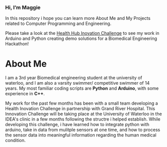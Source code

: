 ### Hi, I’m Maggie
In this repository i hope you can learn more About Me and My Projects related to Computer Programming and Engineering. 

Please take a look at the [Health Hub Inovation Challenge](https://github.com/maggie00Crawf/maggie00Crawf/tree/main/Health%20Innovation%20Challenge) to see my work in Arduino and Python creating demo solutions for a Biomedical Engineering Hackathon!
# About Me
I am a 3rd year Biomedical engineering student at the university of waterloo, and I am also a varsity swimmer/ competitive swimmer of 14 years. My most familiar coding scripts are __Python__ and __Arduino__, with some experience in __C++__.

My work for the past few months has been with a small team developing a Health Inovation Challenge in partnership with Grand River Hospital. This Innovation Challenge will be taking place at the University of Waterloo in the IDEA's clinic in a few months following the structre i helped establish. While developing this challenge, i have learned how to integrate python with arduino, take in data from mulitple sensors at one time, and how to process the sensor data into meaningful information regarding the human medical condition.


